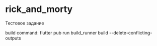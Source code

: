 # rick_and_morty

Тестовое задание

build command: flutter pub run build_runner build --delete-conflicting-outputs